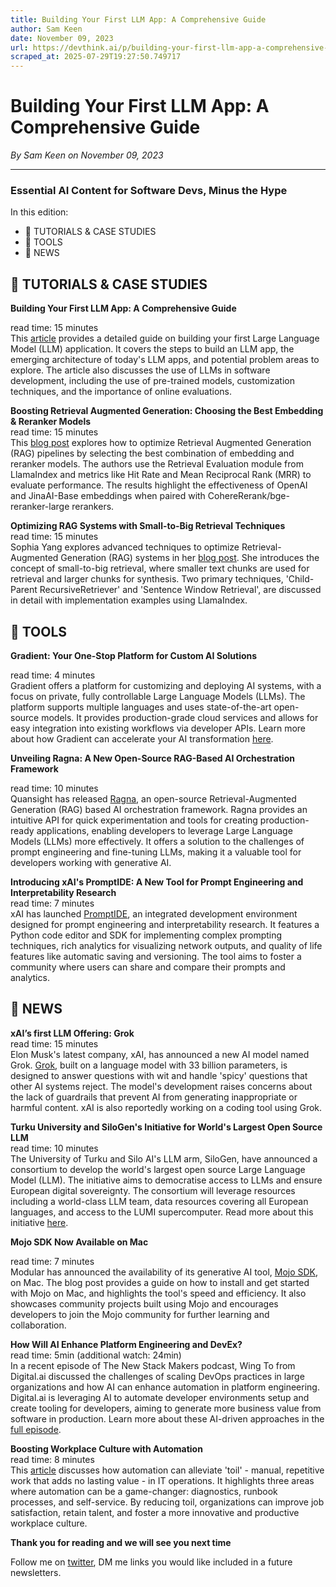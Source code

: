 ```yaml
---
title: Building Your First LLM App: A Comprehensive Guide
author: Sam Keen
date: November 09, 2023
url: https://devthink.ai/p/building-your-first-llm-app-a-comprehensive-guide
scraped_at: 2025-07-29T19:27:50.749717
---
```


# Building Your First LLM App: A Comprehensive Guide

*By Sam Keen on November 09, 2023*

---

### **Essential AI Content for Software Devs,** **Minus the Hype**

In this edition:

- 📖 TUTORIALS & CASE STUDIES
- 🧰 TOOLS
- 📰 NEWS

## 📖 **TUTORIALS & CASE STUDIES**

**Building Your First LLM App: A Comprehensive Guide**



read time: 15 minutes  
This [article]("https://github.blog/2023-10-30-the-architecture-of-todays-llm-applications/") provides a detailed guide on building your first Large Language Model (LLM) application. It covers the steps to build an LLM app, the emerging architecture of today's LLM apps, and potential problem areas to explore. The article also discusses the use of LLMs in software development, including the use of pre-trained models, customization techniques, and the importance of online evaluations.

**Boosting Retrieval Augmented Generation: Choosing the Best Embedding & Reranker Models**  
read time: 15 minutes  
This [blog post]("https://blog.llamaindex.ai/boosting-rag-picking-the-best-embedding-reranker-models-42d079022e83") explores how to optimize Retrieval Augmented Generation (RAG) pipelines by selecting the best combination of embedding and reranker models. The authors use the Retrieval Evaluation module from LlamaIndex and metrics like Hit Rate and Mean Reciprocal Rank (MRR) to evaluate performance. The results highlight the effectiveness of OpenAI and JinaAI-Base embeddings when paired with CohereRerank/bge-reranker-large rerankers.

**Optimizing RAG Systems with Small-to-Big Retrieval Techniques**  
read time: 15 minutes  
Sophia Yang explores advanced techniques to optimize Retrieval-Augmented Generation (RAG) systems in her [blog post]("https://towardsdatascience.com/advanced-rag-01-small-to-big-retrieval-172181b396d4"). She introduces the concept of small-to-big retrieval, where smaller text chunks are used for retrieval and larger chunks for synthesis. Two primary techniques, 'Child-Parent RecursiveRetriever' and 'Sentence Window Retrieval', are discussed in detail with implementation examples using LlamaIndex.

##

## 🧰 **TOOLS**

**Gradient: Your One-Stop Platform for Custom AI Solutions**



read time: 4 minutes  
Gradient offers a platform for customizing and deploying AI systems, with a focus on private, fully controllable Large Language Models (LLMs). The platform supports multiple languages and uses state-of-the-art open-source models. It provides production-grade cloud services and allows for easy integration into existing workflows via developer APIs. Learn more about how Gradient can accelerate your AI transformation [here]("https://gradient.ai/").

**Unveiling Ragna: A New Open-Source RAG-Based AI Orchestration Framework**



read time: 10 minutes  
Quansight has released [Ragna]("https://quansight.com/post/unveiling-ragna-an-open-source-rag-based-ai-orchestration-framework-designed-to-scale-from-research-to-production/"), an open-source Retrieval-Augmented Generation (RAG) based AI orchestration framework. Ragna provides an intuitive API for quick experimentation and tools for creating production-ready applications, enabling developers to leverage Large Language Models (LLMs) more effectively. It offers a solution to the challenges of prompt engineering and fine-tuning LLMs, making it a valuable tool for developers working with generative AI.

**Introducing xAI's PromptIDE: A New Tool for Prompt Engineering and Interpretability Research**  
read time: 7 minutes  
xAI has launched [PromptIDE]("https://x.ai/prompt-ide/"), an integrated development environment designed for prompt engineering and interpretability research. It features a Python code editor and SDK for implementing complex prompting techniques, rich analytics for visualizing network outputs, and quality of life features like automatic saving and versioning. The tool aims to foster a community where users can share and compare their prompts and analytics.

## 📰 **NEWS**

**xAI’s first LLM Offering: Grok**  
read time: 15 minutes  
Elon Musk's latest company, xAI, has announced a new AI model named Grok. [Grok]("https://www.wired.com/story/elon-musk-announces-grok-a-rebellious-ai-without-guardrails/"), built on a language model with 33 billion parameters, is designed to answer questions with wit and handle 'spicy' questions that other AI systems reject. The model's development raises concerns about the lack of guardrails that prevent AI from generating inappropriate or harmful content. xAI is also reportedly working on a coding tool using Grok.

**Turku University and SiloGen's Initiative for World's Largest Open Source LLM**  
read time: 10 minutes  
The University of Turku and Silo AI's LLM arm, SiloGen, have announced a consortium to develop the world's largest open source Large Language Model (LLM). The initiative aims to democratise access to LLMs and ensure European digital sovereignty. The consortium will leverage resources including a world-class LLM team, data resources covering all European languages, and access to the LUMI supercomputer. Read more about this initiative [here]("https://www.utu.fi/en/news/press-release/university-of-turku-and-silogen-launch-consortium-to-build-the-worlds-largest").

**Mojo SDK Now Available on Mac**



read time: 7 minutes  
Modular has announced the availability of its generative AI tool, [Mojo SDK]("https://www.modular.com/blog/mojo-is-now-available-on-mac"), on Mac. The blog post provides a guide on how to install and get started with Mojo on Mac, and highlights the tool's speed and efficiency. It also showcases community projects built using Mojo and encourages developers to join the Mojo community for further learning and collaboration.

**How Will AI Enhance Platform Engineering and DevEx?**  
read time: 5min (additional watch: 24min)  
In a recent episode of The New Stack Makers podcast, Wing To from Digital.ai discussed the challenges of scaling DevOps practices in large organizations and how AI can enhance automation in platform engineering. Digital.ai is leveraging AI to automate developer environments setup and create tooling for developers, aiming to generate more business value from software in production. Learn more about these AI-driven approaches in the [full episode]("https://thenewstack.io/?p=22721225&utm_source=devthink.ai&utm_medium=referral&utm_campaign=building-your-first-llm-app-a-comprehensive-guide").

**Boosting Workplace Culture with Automation**  
read time: 8 minutes  
This [article]("https://thenewstack.io/three-ways-automation-can-improve-workplace-culture/") discusses how automation can alleviate 'toil' - manual, repetitive work that adds no lasting value - in IT operations. It highlights three areas where automation can be a game-changer: diagnostics, runbook processes, and self-service. By reducing toil, organizations can improve job satisfaction, retain talent, and foster a more innovative and productive workplace culture.

**Thank you for reading and we will see you next time**

Follow me on [twitter]("https://twitter.com/devthinkai"), DM me links you would like included in a future newsletters.
